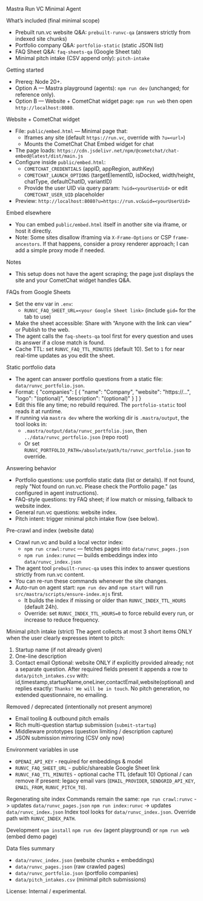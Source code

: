 Mastra Run VC Minimal Agent

What’s included (final minimal scope)
- Prebuilt run.vc website Q&A: `prebuilt-runvc-qa` (answers strictly from indexed site chunks)
- Portfolio company Q&A: `portfolio-static` (static JSON list)
- FAQ Sheet Q&A: `faq-sheets-qa` (Google Sheet tab)
- Minimal pitch intake (CSV append only): `pitch-intake`

Getting started
- Prereq: Node 20+.
- Option A — Mastra playground (agents): `npm run dev` (unchanged; for reference only).
- Option B — Website + CometChat widget page: `npm run web` then open `http://localhost:8080`.

Website + CometChat widget
- File: `public/embed.html` — Minimal page that:
  - Iframes any site (default `https://run.vc`, override with `?u=<url>`)
  - Mounts the CometChat Chat Embed widget for chat
- The page loads: `https://cdn.jsdelivr.net/npm/@cometchat/chat-embed@latest/dist/main.js`
- Configure inside `public/embed.html`:
  - `COMETCHAT_CREDENTIALS` (appID, appRegion, authKey)
  - `COMETCHAT_LAUNCH_OPTIONS` (targetElementID, isDocked, width/height, chatType, defaultChatID, variantID)
  - Provide the user UID via query param: `?uid=<yourUserUid>` or edit `COMETCHAT_USER_UID` placeholder
- Preview: `http://localhost:8080?u=https://run.vc&uid=<yourUserUid>`

Embed elsewhere
- You can embed `public/embed.html` itself in another site via iframe, or host it directly.
- Note: Some sites disallow iframing via `X-Frame-Options` or CSP `frame-ancestors`. If that happens, consider a proxy renderer approach; I can add a simple proxy mode if needed.

 

Notes
- This setup does not have the agent scraping; the page just displays the site and your CometChat widget handles Q&A.

FAQs from Google Sheets
- Set the env var in `.env`:
  - `RUNVC_FAQ_SHEET_URL=<your Google Sheet link>` (include `gid=` for the tab to use)
- Make the sheet accessible: Share with “Anyone with the link can view” or Publish to the web.
- The agent calls the `faq-sheets-qa` tool first for every question and uses its answer if a close match is found.
- Cache TTL: set `RUNVC_FAQ_TTL_MINUTES` (default 10). Set to `1` for near real-time updates as you edit the sheet.

Static portfolio data
- The agent can answer portfolio questions from a static file: `data/runvc_portfolio.json`.
- Format:
  {
    "companies": [ { "name": "Company", "website": "https://...", "logo": "(optional)", "description": "(optional)" } ]
  }
- Edit this file any time; no rebuild required. The `portfolio-static` tool reads it at runtime.
- If running via `mastra dev` where the working dir is `.mastra/output`, the tool looks in:
  - `.mastra/output/data/runvc_portfolio.json`, then `../data/runvc_portfolio.json` (repo root)
  - Or set `RUNVC_PORTFOLIO_PATH=/absolute/path/to/runvc_portfolio.json` to override.

Answering behavior
- Portfolio questions: use portfolio static data (list or details). If not found, reply "Not found on run.vc. Please check the Portfolio page." (as configured in agent instructions).
- FAQ-style questions: try FAQ sheet; if low match or missing, fallback to website index.
- General run.vc questions: website index.
- Pitch intent: trigger minimal pitch intake flow (see below).

Pre-crawl and index (website data)
- Crawl run.vc and build a local vector index:
  - `npm run crawl:runvc` — fetches pages into `data/runvc_pages.json`
  - `npm run index:runvc` — builds embeddings index into `data/runvc_index.json`
- The agent tool `prebuilt-runvc-qa` uses this index to answer questions strictly from run.vc content.
- You can re-run these commands whenever the site changes.
- Auto-run on agent start: `npm run dev` and `npm start` will run `src/mastra/scripts/ensure-index.mjs` first.
  - It builds the index if missing or older than `RUNVC_INDEX_TTL_HOURS` (default 24h).
  - Override: set `RUNVC_INDEX_TTL_HOURS=0` to force rebuild every run, or increase to reduce frequency.

 

Minimal pitch intake (strict)
The agent collects at most 3 short items ONLY when the user clearly expresses intent to pitch:
1. Startup name (if not already given)
2. One-line description
3. Contact email
Optional: website ONLY if explicitly provided already; not a separate question.
After required fields present it appends a row to `data/pitch_intakes.csv` with: id,timestamp,startupName,oneLiner,contactEmail,website(optional) and replies exactly: `Thanks! We will be in touch`.
No pitch generation, no extended questionnaire, no emailing.

Removed / deprecated (intentionally not present anymore)
- Email tooling & outbound pitch emails
- Rich multi-question startup submission (`submit-startup`)
- Middleware prototypes (question limiting / description capture)
- JSON submission mirroring (CSV only now)

Environment variables in use
- `OPENAI_API_KEY` - required for embeddings & model
- `RUNVC_FAQ_SHEET_URL` - public/shareable Google Sheet link
- `RUNVC_FAQ_TTL_MINUTES` - optional cache TTL (default 10)
Optional / can remove if present: legacy email vars (`EMAIL_PROVIDER`, `SENDGRID_API_KEY`, `EMAIL_FROM`, `RUNVC_PITCH_TO`).

Regenerating site index
Commands remain the same:
`npm run crawl:runvc` -> updates `data/runvc_pages.json`
`npm run index:runvc` -> updates `data/runvc_index.json`
Index tool looks for `data/runvc_index.json`. Override path with `RUNVC_INDEX_PATH`.

Development
`npm install`
`npm run dev` (agent playground) or `npm run web` (embed demo page)

Data files summary
- `data/runvc_index.json` (website chunks + embeddings)
- `data/runvc_pages.json` (raw crawled pages)
- `data/runvc_portfolio.json` (portfolio companies)
- `data/pitch_intakes.csv` (minimal pitch submissions)

License: Internal / experimental.
